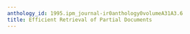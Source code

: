 ```yaml
---
anthology_id: 1995.ipm_journal-ir0anthology0volumeA31A3.6
title: Efficient Retrieval of Partial Documents
---
```


